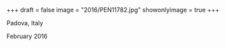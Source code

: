 +++
draft = false
image = "2016/PEN11782.jpg"
showonlyimage = true
+++

Padova, Italy

February 2016
<!--more-->
